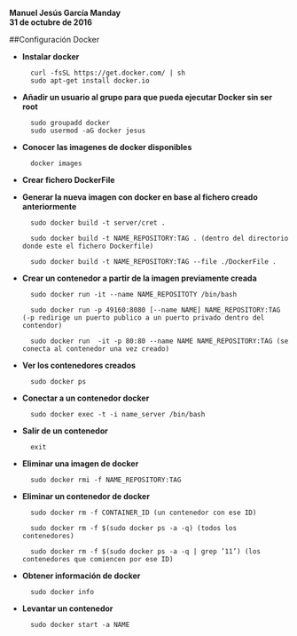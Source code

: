 **Manuel Jesús García Manday**   	
**31 de octubre de 2016**


##Configuración Docker


- **Instalar docker**

		curl -fsSL https://get.docker.com/ | sh
		sudo apt-get install docker.io

- **Añadir un usuario al grupo para que pueda ejecutar Docker sin ser root**

		sudo groupadd docker
		sudo usermod -aG docker jesus

- **Conocer las imagenes de docker disponibles**
		
		docker images

- **Crear fichero DockerFile**

- **Generar la nueva imagen con docker en base al fichero creado anteriormente**

		sudo docker build -t server/cret .
		
		sudo docker build -t NAME_REPOSITORY:TAG . (dentro del directorio donde este el fichero Dockerfile)
		
		sudo docker build -t NAME_REPOSITORY:TAG --file ./DockerFile .

- **Crear un contenedor a partir de la imagen previamente creada**

		sudo docker run -it --name NAME_REPOSITOTY /bin/bash

		sudo docker run -p 49160:8080 [--name NAME] NAME_REPOSITORY:TAG (-p redirige un puerto publico a un puerto privado dentro del contendor)

		sudo docker run  -it -p 80:80 --name NAME NAME_REPOSITORY:TAG (se conecta al contenedor una vez creado)

- **Ver los contenedores creados**

		sudo docker ps
	
- **Conectar a un contenedor docker**
		
		sudo docker exec -t -i name_server /bin/bash

- **Salir de un contenedor** 
		
		exit

- **Eliminar una imagen de docker**
		
		sudo docker rmi -f NAME_REPOSITORY:TAG	
- **Eliminar un contenedor de docker**

		sudo docker rm -f CONTAINER_ID (un contenedor con ese ID)
		
		sudo docker rm -f $(sudo docker ps -a -q) (todos los contenedores)
		
		sudo docker rm -f $(sudo docker ps -a -q | grep ’11’) (los contenedores que comiencen por ese ID)

- **Obtener información de docker**

		sudo docker info

- **Levantar un contenedor**

		sudo docker start -a NAME